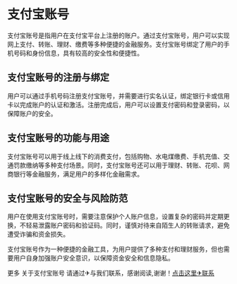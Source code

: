 # 支付宝账号

支付宝账号是指用户在支付宝平台上注册的账户。通过支付宝账号，用户可以实现网上支付、转账、理财、缴费等多种便捷的金融服务。支付宝账号绑定了用户的手机号码和身份信息，具有较高的安全性和便捷性。

## 支付宝账号的注册与绑定

用户可以通过手机号码注册支付宝账号，并需要进行实名认证，绑定银行卡或信用卡以完成账户的认证和激活。注册完成后，用户可以设置支付密码和登录密码，以保障账户的安全。

## 支付宝账号的功能与用途

支付宝账号可以用于线上线下的消费支付，包括购物、水电煤缴费、手机充值、交通罚款缴纳等多种支付场景。同时，支付宝账号还可以用于理财、转账、花呗、网商银行等金融服务，满足用户的多样化金融需求。

## 支付宝账号的安全与风险防范

用户在使用支付宝账号时，需要注意保护个人账户信息，设置复杂的密码并定期更换，不轻易泄露账户密码和验证码。同时，谨慎对待来自陌生人的转账请求，避免遭受诈骗和资金损失。

支付宝账号作为一种便捷的金融工具，为用户提供了多种支付和理财服务，但也需要用户自身加强账户安全意识，以保障资金安全和信息隐私。

更多 关于支付宝账号 请通过✈与我们联系，感谢阅读,谢谢！[点击这里✈联系](https://google7.com)